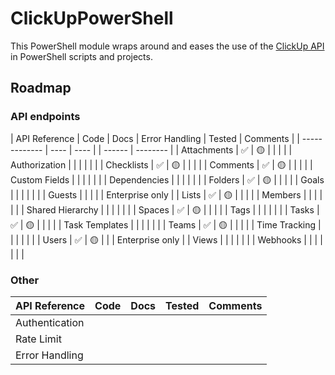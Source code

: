 # ClickUpPowerShell

This PowerShell module wraps around and eases the use of the [ClickUp API](https://clickup.com/api) in PowerShell scripts and projects.


## Roadmap
### API endpoints
| API Reference | Code | Docs | Error Handling | Tested | Comments |
| ------------- | ---- | ---- |   | ------ | -------- |
| Attachments   | ✅   | 🟡  |   |         |          |
| Authorization |      |      |   |        |          |
| Checklists    | ✅   | 🟡  |   |         |          |
| Comments      | ✅   | 🟡  |   |         |          |
| Custom Fields |      |      |   |        |          |
| Dependencies  |      |      |   |        |          |
| Folders       | ✅   | 🟡  |   |         |          |
| Goals         |      |      |   |        |          |
| Guests        |      |      |   |        | Enterprise only |
| Lists         | ✅   | 🟡  |   |         |          |
| Members       |      |      |   |        |          |
| Shared Hierarchy |   |      |   |        |          |
| Spaces        | ✅   | 🟡  |   |         |          |
| Tags          |      |      |   |        |          |
| Tasks         | ✅   | 🟡  |   |         |          |
| Task Templates |      |     |   |        |          |
| Teams         | ✅   | 🟡  |   |         |          |
| Time Tracking |      |      |   |        |          |
| Users         | ✅   | 🟡  |   |         | Enterprise only |
| Views         |      |      |   |        |          |
| Webhooks      |      |      |   |        |          |
| 
### Other
| API Reference | Code | Docs | Tested | Comments |
| ------------- | ---- | ---- | ------ | -------- |
| Authentication      |      |      |        |          |
| Rate Limit          |      |      |        |          |
| Error Handling      |      |      |        |          |
